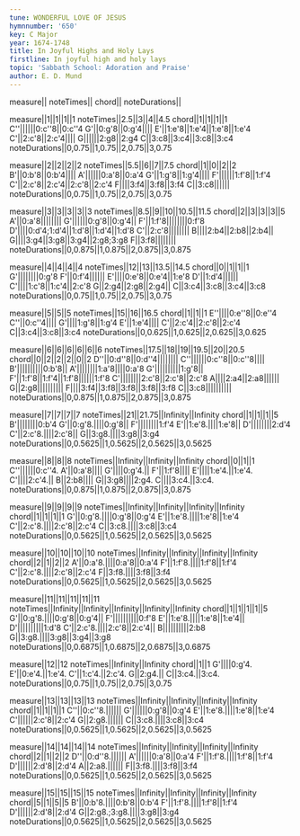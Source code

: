 ```yaml
---
tune: WONDERFUL LOVE OF JESUS
hymnnumber: '650'
key: C Major
year: 1674-1748
title: In Joyful Highs and Holy Lays
firstline: In joyful high and holy lays
topic: 'Sabbath School: Adoration and Praise'
author: E. D. Mund
---
```

measure||
noteTimes||
chord||
noteDurations||

measure||1||1||1||1
noteTimes||2.5||3||4||4.5
chord||1||1||1||1
C''||||||0:c''8||0:c''4
G'||0:g'8||0:g'4||||
E'||1:e'8||1:e'4||1:e'8||1:e'4
C'||2:c'8||2:c'4||||
G||||||2:g8||2:g4
C||3:c8||3:c4||3:c8||3:c4
noteDurations||0,0.75||1,0.75||2,0.75||3,0.75

measure||2||2||2||2
noteTimes||5.5||6||7||7.5
chord||1||0||2||2
B'||0:b'8||0:b'4||||
A'||||||0:a'8||0:a'4
G'||1:g'8||1:g'4||||
F'||||||1:f'8||1:f'4
C'||2:c'8||2:c'4||2:c'8||2:c'4
F||||3:f4||3:f8||3:f4
C||3:c8||||||
noteDurations||0,0.75||1,0.75||2,0.75||3,0.75

measure||3||3||3||3||3
noteTimes||8.5||9||10||10.5||11.5
chord||2||3||3||3||5
A'||0:a'8||||||||
G'||||||0:g'8||0:g'4||
F'||1:f'8||||||||0:f'8
D'||||0:d'4;1:d'4||1:d'8||1:d'4||1:d'8
C'||2:c'8||||||||
B||||2:b4||2:b8||2:b4||
G||||3:g4||3:g8||3:g4||2:g8;3:g8
F||3:f8||||||||
noteDurations||0,0.875||1,0.875||2,0.875||3,0.875

measure||4||4||4||4
noteTimes||12||13||13.5||14.5
chord||0||1||1||1
G'||||||||0:g'8
F'||0:f'4||||||
E'||||0:e'8||0:e'4||1:e'8
D'||1:d'4||||||
C'||||1:c'8||1:c'4||2:c'8
G||2:g4||2:g8||2:g4||
C||3:c4||3:c8||3:c4||3:c8
noteDurations||0,0.75||1,0.75||2,0.75||3,0.75

measure||5||5||5
noteTimes||15||16||16.5
chord||1||1||1
E''||||0:e''8||0:e''4
C''||0:c''4||||
G'||||1:g'8||1:g'4
E'||1:e'4||||
C'||2:c'4||2:c'8||2:c'4
C||3:c4||3:c8||3:c4
noteDurations||0,0.625||1,0.625||2,0.625||3,0.625

measure||6||6||6||6||6||6
noteTimes||17.5||18||19||19.5||20||20.5
chord||0||2||2||2||0||2
D''||0:d''8||0:d''4||||||||
C''||||||0:c''8||0:c''8||||
B'||||||||||0:b'8||
A'||||||||1:a'8||||0:a'8
G'||||||||||1:g'8||
F'||1:f'8||1:f'4||1:f'8||||||1:f'8
C'||||||||2:c'8||2:c'8||2:c'8
A||||2:a4||2:a8||||||
G||2:g8||||||||||
F||||3:f4||3:f8||3:f8||3:f8||3:f8
C||3:c8||||||||||
noteDurations||0,0.875||1,0.875||2,0.875||3,0.875

measure||7||7||7||7
noteTimes||21||21.75||Infinity||Infinity
chord||1||1||1||5
B'||||||||0:b'4
G'||0:g'8.||||0:g'8||
F'||||||||1:f'4
E'||1:e'8.||||1:e'8||
D'||||||||2:d'4
C'||2:c'8.||||2:c'8||
G||3:g8.||||3:g8||3:g4
noteDurations||0,0.5625||1,0.5625||2,0.5625||3,0.5625

measure||8||8||8
noteTimes||Infinity||Infinity||Infinity
chord||0||1||1
C''||||||0:c''4.
A'||0:a'8||||
G'||||0:g'4.||
F'||1:f'8||||
E'||||1:e'4.||1:e'4.
C'||||2:c'4.||
B||2:b8||||
G||3:g8||||2:g4.
C||||3:c4.||3:c4.
noteDurations||0,0.875||1,0.875||2,0.875||3,0.875

measure||9||9||9||9
noteTimes||Infinity||Infinity||Infinity||Infinity
chord||1||1||1||1
G'||0:g'8.||||0:g'8||0:g'4
E'||1:e'8.||||1:e'8||1:e'4
C'||2:c'8.||||2:c'8||2:c'4
C||3:c8.||||3:c8||3:c4
noteDurations||0,0.5625||1,0.5625||2,0.5625||3,0.5625

measure||10||10||10||10
noteTimes||Infinity||Infinity||Infinity||Infinity
chord||2||1||2||2
A'||0:a'8.||||0:a'8||0:a'4
F'||1:f'8.||||1:f'8||1:f'4
C'||2:c'8.||||2:c'8||2:c'4
F||3:f8.||||3:f8||3:f4
noteDurations||0,0.5625||1,0.5625||2,0.5625||3,0.5625

measure||11||11||11||11||11
noteTimes||Infinity||Infinity||Infinity||Infinity||Infinity
chord||1||1||1||1||5
G'||0:g'8.||||0:g'8||0:g'4||
F'||||||||||0:f'8
E'||1:e'8.||||1:e'8||1:e'4||
D'||||||||||1:d'8
C'||2:c'8.||||2:c'8||2:c'4||
B||||||||||2:b8
G||3:g8.||||3:g8||3:g4||3:g8
noteDurations||0,0.6875||1,0.6875||2,0.6875||3,0.6875

measure||12||12
noteTimes||Infinity||Infinity
chord||1||1
G'||||0:g'4.
E'||0:e'4.||1:e'4.
C'||1:c'4.||2:c'4.
G||2:g4.||
C||3:c4.||3:c4.
noteDurations||0,0.75||1,0.75||2,0.75||3,0.75

measure||13||13||13||13
noteTimes||Infinity||Infinity||Infinity||Infinity
chord||1||1||1||1
C''||0:c''8.||||||
G'||||||0:g'8||0:g'4
E'||1:e'8.||||1:e'8||1:e'4
C'||||||2:c'8||2:c'4
G||2:g8.||||||
C||3:c8.||||3:c8||3:c4
noteDurations||0,0.5625||1,0.5625||2,0.5625||3,0.5625

measure||14||14||14||14
noteTimes||Infinity||Infinity||Infinity||Infinity
chord||2||1||2||2
D''||0:d''8.||||||
A'||||||0:a'8||0:a'4
F'||1:f'8.||||1:f'8||1:f'4
D'||||||2:d'8||2:d'4
A||2:a8.||||||
F||3:f8.||||3:f8||3:f4
noteDurations||0,0.5625||1,0.5625||2,0.5625||3,0.5625

measure||15||15||15||15
noteTimes||Infinity||Infinity||Infinity||Infinity
chord||5||1||5||5
B'||0:b'8.||||0:b'8||0:b'4
F'||1:f'8.||||1:f'8||1:f'4
D'||||||2:d'8||2:d'4
G||2:g8.;3:g8.||||3:g8||3:g4
noteDurations||0,0.5625||1,0.5625||2,0.5625||3,0.5625

